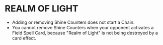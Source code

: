 # REALM OF LIGHT

*   Adding or removing Shine Counters does not start a Chain.
*   You cannot remove Shine Counters when your opponent activates a Field Spell Card, because "Realm of Light" is not being destroyed by a card effect.
